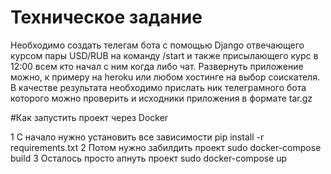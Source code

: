 # Техническое задание
Необходимо создать телегам бота с помощью Django отвечающего курсом пары USD/RUB на команду /start 
и также присылающего курс в 12:00 всем кто начал с ним когда либо чат.
Развернуть приложение можно, к примеру на heroku или любом хостинге на выбор соискателя.
В качестве результата необходимо прислать ник телеграмного бота которого можно проверить и исходники приложения в формате tar.gz

#Как запустить проект через Docker

1 С начало нужно установить все зависимости pip install -r requirements.txt
2 Потом нужно забилдить проект sudo docker-compose build
3 Осталось просто апнуть проект sudo docker-compose up
